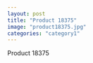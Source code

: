 ```yaml
---
layout: post
title: "Product 18375"
image: "product18375.jpg"
categories: "category1"
---
```

Product 18375
